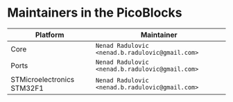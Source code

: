 # Maintainers in the PicoBlocks

| Platform | Maintainer |
|----------|------------|
| Core                          |`Nenad Radulovic <nenad.b.radulovic@gmail.com>`|
| Ports                         |`Nenad Radulovic <nenad.b.radulovic@gmail.com>`|
| STMicroelectronics STM32F1    |`Nenad Radulovic <nenad.b.radulovic@gmail.com>`|

